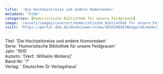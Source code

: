 ```yaml
---
title:  'Die Hochzeitsreise und andere Humoresken'
metadate: "hide"
categories: [Humoristische Bibliothek für unsere Feldgrauen]
image: '/assets/images/coverart/Humoristische Bibliothek für unsere Feldgrauen/1035346567_00000010.jpg'
visit: 'https://portal.dnb.de/bookviewer/view/1035346567#page/n0/mode/2up'
---
```

Titel: 'Die Hochzeitsreise und andere Humoresken' <br>
Serie: 'Humoristische Bibliothek für unsere Feldgrauen' <br>
Jahr: '1915' <br>
AutorIn: '[Verf.: Wilhelm Wolters]' <br>
Band-Nr: '?' <br>
Verlag: ' Deutsches Dr  Verlagshaus'